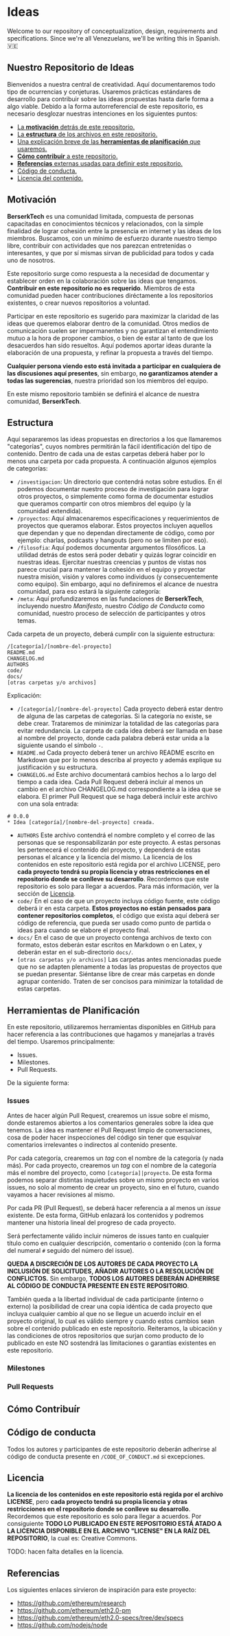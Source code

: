 ﻿# Ideas

Welcome to our repository of conceptualization, design, requirements and specifications. Since we're all Venezuelans, we'll be writing this in Spanish. 🇻🇪

## Nuestro Repositorio de Ideas

Bienvenidos a nuestra central de creatividad. Aquí documentaremos todo tipo de ocurrencias y conjeturas. Usaremos prácticas estándares de desarrollo para contribuir sobre las ideas propuestas hasta darle forma a algo viable. Debido a la forma autorreferencial de este repositorio, es necesario desglozar nuestras intenciones en los siguientes puntos: 

- [La **motivación** detrás de este repositorio.](#motivacion)
- [La **estructura** de los archivos en este repositorio.](#estructura)
- [Una explicación breve de las **herramientas de planificación** que usaremos.](#herramientas-de-planificacion)
- [**Cómo contribuir** a este repositorio.](#como-contribuir)
- [**Referencias** externas usadas para definir este repositorio.](#referencias)
- [Código de conducta.](#codigo-de-conducta)
- [Licencia del contenido.](#licencia)

## Motivación

**BerserkTech** es una comunidad limitada, compuesta de personas capacitadas en conocimientos técnicos y relacionados, con la simple finalidad de lograr cohesión entre la presencia en internet y las ideas de los miembros. Buscamos, con un mínimo de esfuerzo durante nuestro tiempo libre, contribuir con actividades que nos parezcan entretenidas o interesantes, y que por sí mismas sirvan de publicidad para todos y cada uno de nosotros.

Este repositorio surge como respuesta a la necesidad de documentar y establecer orden en la colaboración sobre las ideas que tengamos. **Contribuir en este repositorio no es requerido**. Miembros de esta comunidad pueden hacer contribuciones diréctamente a los repositorios
existentes, o crear nuevos repositorios a voluntad.

Participar en este repositorio es sugerido para maximizar la claridad de las ideas que queremos elaborar dentro de la comunidad. Otros medios de comunicación suelen ser impermanentes y no garantizan el entendimiento mutuo a la hora de proponer cambios, o bien de estar al tanto de que los desacuerdos han sido resueltos. Aquí podemos aportar ideas durante la elaboración de una propuesta, y refinar la propuesta a través del tiempo.

**Cualquier persona viendo esto está invitada a participar en cualquiera de las discusiones aquí presentes**, sin embargo, **no garantizamos atender a todas las sugerencias**, nuestra prioridad son los miembros del equipo.

En este mismo repositorio también se definirá el alcance de nuestra comunidad, **BerserkTech**.

## Estructura

Aquí separaremos las ideas propuestas en directorios a los que llamaremos "categorías", cuyos nombres permitirán la fácil identificación del tipo de contenido. Dentro de cada una de estas carpetas deberá haber por lo menos una carpeta por cada propuesta. A continuación algunos ejemplos de categorías:

- `/investigacion`: Un directorio que contendrá notas sobre estudios. En él podemos documentar nuestro proceso de investigación para lograr otros proyectos, o simplemente como forma de documentar estudios que queramos compartir con otros miembros del equipo (y la
  comunidad extendida).
- `/proyectos`: Aquí almacenaremos especificaciones y requerimientos de proyectos que queramos elaborar. Estos proyectos incluyen aquellos que dependan y que no dependan directamente de código, como por ejemplo: charlas, podcasts y hangouts (pero no se limiten por eso).
- `/filosofia`: Aquí podemos documentar argumentos filosóficos. La utilidad detrás de estos será poder debatir y quizás lograr coincidir en nuestras ideas. Ejercitar nuestras creencias y puntos de vistas nos parece crucial para mantener la cohesión en el equipo y proyectar nuestra misión, visión y valores como individuos (y consecuentemente como equipo). Sin embargo, aquí no definiremos el alcance de nuestra comunidad, para eso estará la siguiente categoría:
- `/meta`: Aquí profundizaremos en las fundaciones de **BerserkTech**, incluyendo nuestro _Manifesto_, nuestro _Código de Conducta_ como comunidad, nuestro proceso de selección de participantes y otros temas.

Cada carpeta de un proyecto, deberá cumplir con la siguiente estructura:

```
/[categoría]/[nombre-del-proyecto]
README.md
CHANGELOG.md
AUTHORS
code/
docs/
[otras carpetas y/o archivos]
```

Explicación:

- `/[categoría]/[nombre-del-proyecto]` Cada proyecto deberá estar dentro de alguna de las carpetas de categorías. Si la categoría no existe, se debe crear. Trataremos de minimizar la totalidad de las categorías para evitar redundancia. La carpeta de cada idea deberá ser llamada en base al nombre del proyecto, donde cada palabra deberá estar unida a la siguiente usando el símbolo `-`.
- `README.md` Cada proyecto deberá tener un archivo README escrito en Markdown que por lo menos describa al proyecto y además explique su justificación y su estructura.
- `CHANGELOG.md` Este archivo documentará cambios hechos a lo largo del tiempo a cada idea. Cada Pull Request deberá incluir al menos un cambio en el archivo CHANGELOG.md correspondiente a la idea que se elabora. El primer Pull Request que se haga deberá incluir este archivo con una sola entrada:
```
# 0.0.0
* Idea [categoría]/[nombre-del-proyecto] creada.
```
- `AUTHORS` Este archivo contendrá el nombre completo y el correo de las personas que se responsabilizarán por este proyecto. A estas personas les pertenecerá el contenido del proyecto, y dependerá de estas personas el alcance y la licencia del mismo. La licencia de los contenidos en este repositorio está regida por el archivo LICENSE, pero **cada proyecto tendrá su propia licencia y otras restricciones en el repositorio donde se conlleve su desarrollo**. Recordemos que este repositorio es solo para llegar a acuerdos. Para más información, ver la sección de [Licencia](#licencia).
- `code/` En el caso de que un proyecto incluya código fuente, este código deberá ir en esta carpeta. **Estos proyectos no están pensados para contener repositorios completos**, el código que exista aquí deberá ser código de referencia, que pueda ser usado como punto de partida o ideas para cuando se elabore el proyecto final.
- `docs/` En el caso de que un proyecto contenga archivos de texto con formato, estos deberán estar escritos en Markdown o en Latex, y deberán estar en el sub-directorio `docs/`.
- `[otras carpetas y/o archivos]` Las carpetas antes mencionadas puede que no se adapten plenamente a todas las propuestas de proyectos que se puedan presentar. Siéntanse libre de crear más carpetas en donde agrupar contenido. Traten de ser concisos para minimizar la totalidad de estas carpetas.

## Herramientas de Planificación

En este repositorio, utilizaremos herramientas disponibles en GitHub para hacer referencia a las contribuciones que hagamos y manejarlas a través del tiempo. Usaremos principalmente:

- Issues.
- Milestones.
- Pull Requests.

De la siguiente forma:

### Issues

Antes de hacer algún Pull Request, crearemos un issue sobre el mismo, donde estaremos abiertos a los comentarios generales sobre la idea que tenemos. La idea es mantener el Pull Request limpio de conversaciones, cosa de poder hacer inspecciones del código sin tener que esquivar comentarios irrelevantes o indirectos al contenido presente.

Por cada categoría, crearemos un _tag_ con el nombre de la categoría (y nada más). Por cada proyecto, crearemos un _tag_ con el nombre de la categoría más el nombre del proyecto, como `[categoría]|proyecto`. De esta forma podemos separar distintas inquietudes sobre un mismo proyecto en varios issues, no solo al momento de crear un proyecto, sino en el futuro, cuando vayamos a hacer revisiones al mismo.

Por cada PR (Pull Request), se deberá hacer referencia a al menos un _issue_ existente. De esta forma, GitHub enlazará los contenidos y podremos mantener una historia lineal del progreso de cada proyecto.

Será perfectamente válido incluir números de issues tanto en cualquier título como en cualquier descripción, comentario o contenido (con la forma del numeral `#` seguido del número del issue).

**QUEDA A DISCRECIÓN DE LOS AUTORES DE CADA PROYECTO LA INCLUSIÓN DE SOLICITUDES, AÑADIR AUTORES O LA RESOLUCIÓN DE CONFLICTOS.** Sin embargo, **TODOS LOS AUTORES DEBERÁN ADHERIRSE AL CÓDIGO DE CONDUCTA PRESENTE EN ESTE REPOSITORIO**.

También queda a la libertad individual de cada participante (interno o externo) la posibilidad de crear una copia idéntica de cada proyecto que incluya cualquier cambio al que no se llegue un acuerdo incluir en el proyecto original, lo cual es válido siempre y cuando estos cambios sean sobre el contenido publicado en este repositorio. Reiteramos, la ubicación y las condiciones de otros repositorios que surjan como producto de lo publicado en este NO sostendrá las limitaciones o garantías existentes en este repositorio.

### Milestones

### Pull Requests

## Cómo Contribuír

## Código de conducta

Todos los autores y participantes de este repositorio deberán
adherirse al código de conducta presente en `/CODE_OF_CONDUCT.md` si
excepciones.

## Licencia

**La licencia de los contenidos en este repositorio está regida por el archivo LICENSE**, pero **cada proyecto tendrá su propia licencia y otras restricciones en el repositorio donde se conlleve su desarrollo**. Recordemos que este repositorio es solo para llegar a acuerdos. Por consiguiente **TODO LO PUBLICADO EN ESTE REPOSITORIO ESTÁ ATADO A LA LICENCIA DISPONIBLE EN EL ARCHIVO "LICENSE" EN LA RAÍZ DEL REPOSITORIO**, la cual es: Creative Commons.

TODO: hacen falta detalles en la licencia.

## Referencias

Los siguientes enlaces sirvieron de inspiración para este proyecto:

- https://github.com/ethereum/research
- https://github.com/ethereum/eth2.0-pm
- https://github.com/ethereum/eth2.0-specs/tree/dev/specs
- https://github.com/nodejs/node
<!--stackedit_data:
eyJoaXN0b3J5IjpbLTIwMzUzMDkxODhdfQ==
-->